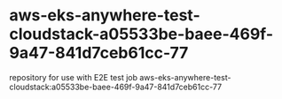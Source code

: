 # aws-eks-anywhere-test-cloudstack-a05533be-baee-469f-9a47-841d7ceb61cc-77
repository for use with E2E test job aws-eks-anywhere-test-cloudstack:a05533be-baee-469f-9a47-841d7ceb61cc-77
